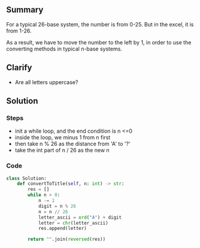 

## Summary
For a typical 26-base system, the number is from 0-25. But in the excel, it is from 1-26. 

As a result, we have to move the number to the left by 1, in order to use the converting methods in typical n-base systems.

## Clarify
- Are all letters uppercase?

## Solution
### Steps
- init a while loop, and the end condition is n <=0
- inside the loop, we minus 1 from n first
- then take n % 26 as the distance from 'A' to '?'
- take the int part of n / 26 as the new n
### Code
```py
class Solution:
    def convertToTitle(self, n: int) -> str:
        res = []
        while n > 0:
            n -= 1
            digit = n % 26
            n = n // 26
            letter_ascii = ord("A") + digit
            letter = chr(letter_ascii)
            res.append(letter)

        return "".join(reversed(res))
```
